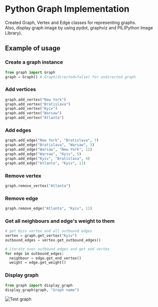 # Python Graph Implementation

Created Graph, Vertex and Edge classes for representing graphs.  
Also, display graph image by using pydot, graphviz and PIL(Python Image Library).

## Example of usage

### Create a graph instance

```python
from graph import Graph
graph = Graph() # Graph(directed=false) for undirected graph
```

### Add vertices

```python
graph.add_vertex("New York")
graph.add_vertex("Bratislava")
graph.add_vertex("Kyiv")
graph.add_vertex("Warsaw")
graph.add_vertex("Atlanta")
```

### Add edges

```python
graph.add_edge("New York", "Bratislava", 7)
graph.add_edge("Bratislava", "Warsaw", 3)
graph.add_edge("Warsaw", "New York", 12)
graph.add_edge("Warsaw", "Kyiv", 5)
graph.add_edge("Kyiv", "Bratislava", 4)
graph.add_edge("Atlanta", "Kyiv", 11)
```

### Remove vertex

```python
graph.remove_vertex("Atlanta")
```

### Remove edge

```python
graph.remove_edge("Atlanta", "Kyiv", 11)
```

### Get all neighbours and edge's weight to them

```python
# get Kyiv vertex and all outbound edges
vertex = graph.get_vertex("Kyiv")
outbound_edges = vertex.get_outbound_edges()

# iterate over outbound edges and get end vertex
for edge in outbound_edges:
  neighbour = edge.get_end_vertex()
  weight = edge.get_weight()
```

### Display graph

```python
from graph import display_graph
display_graph(graph, "Graph name")
```
![Test graph](https://github.com/YuriiBarninets/graph/blob/master/graph_image.png)
